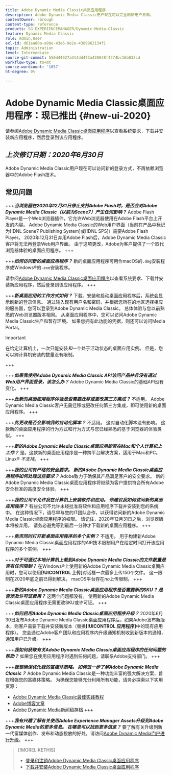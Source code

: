 ```yaml
---
title: Adobe Dynamic Media Classic桌面应用程序
description: Adobe Dynamic Media Classic用户现在可以完全刷新用户界面。
contentOwner: rbrough
content-type: reference
products: SG_EXPERIENCEMANAGER/Dynamic-Media-Classic
feature: Dynamic Media Classic
role: Admin,User
exl-id: d61ea80a-a98e-43e6-9e2e-4389962134f1
topic: Administration
level: Intermediate
source-git-commit: 550d44027a314dd473a428048f4274bc16b033cd
workflow-type: tm+mt
source-wordcount: '1057'
ht-degree: 0%

---
```


# Adobe Dynamic Media Classic桌面应用程序：现已推出 {#new-ui-2020}

请参阅[Adobe Dynamic Media Classic桌面应用程序](/help/using/dynamic-media-classic-desktop-app.md)以查看系统要求，下载并安装新应用程序，然后登录到该应用程序。

## _上次修订日期：2020年6月30日_

Adobe Dynamic Media Classic用户现在可以访问新的登录方式，不再依赖浏览器中的Adobe Flash技术。

## 常见问题

+++**_当浏览器在2020年12月31日停止支持Adobe Flash时，是否会对Adobe Dynamic Media Classic（以前为Scene7）产生任何影响？_**
Adobe Flash Player是一个Web浏览器插件，它允许Web浏览器使用在Adobe Flash平台上开发的内容。 Adobe Dynamic Media Classic的Web用户界面（当前在产品中标记为[!DNL Scene7 Publishing System]或[!DNL SPS]）需要Adobe Flash Player。 2020年12月31日弃用Adobe Flash后，Adobe Dynamic Media Classic客户将无法再登录Web用户界面。 由于这项更改，Adobe为客户提供了一个取代浏览器体验的桌面应用程序。
+++

+++**_如何访问新的桌面应用程序？_**
新的桌面应用程序可用作macOS的`.dmg`安装程序或Windows®的`.exe`安装程序。

请参阅[Adobe Dynamic Media Classic桌面应用程序](/help/using/dynamic-media-classic-desktop-app.md)以查看系统要求、下载并安装新应用程序，然后登录到该应用程序。
+++

<!-- NEWSLETTER IS DEAD The download links are also available by way of the [Adobe Dynamic Media Classic newsletter subscription page.](https://www.adobe.com/subscription/dynamic-media-newsletter.html) -->

+++**_新桌面应用的工作方式如何？_**
下载、安装和启动桌面应用程序后，系统会显示刷新的登录信息。 通过输入现有用户名和密码，并根据您所在的地区选择相应的服务器，您可以登录到Adobe Dynamic Media Classic。 总体体验与您以前熟悉的Web浏览器版本相同。 从桌面应用程序中，您可以访问Adobe Dynamic Media Classic生产和暂存环境。 如果您拥有此功能的凭据，则还可以访问Media Portal。

>[!IMPORTANT]
>
>在给定计算机上，一次只能安装&#x200B;*和*&#x200B;一个处于活动状态的桌面应用实例。 但是，您可以跨计算机安装的数量没有限制。

+++

+++**_如果我使用Adobe Dynamic Media Classic API访问产品并且没有通过Web用户界面登录，该怎么办？_**
Adobe Dynamic Media Classic的基础API没有变化。
+++

+++**_此新的桌面应用程序体验是否需要迁移或更改第三方集成？_**
不适用。 Adobe Dynamic Media Classic客户无需迁移或更改任何第三方集成，即可使用新的桌面应用程序。
+++

+++**_此更改是否会影响我的自动化脚本？_**
不适用。 这对自动化脚本没有影响。 这款新的桌面应用程序的行为方式和行为方式与您已经熟悉的基于浏览器的体验类似。
+++

+++**_新的Adobe Dynamic Media Classic桌面应用能否在Mac和个人计算机上工作？_**
是。这款新的桌面应用程序是一种跨平台解决方案，适用于Mac和PC。 Linux® *不支持*。
+++

+++**_我的公司有严格的安全要求。 新的Adobe Dynamic Media Classic桌面应用程序如何处理这些要求？_**
Adobe致力于确保其产品满足客户的安全要求。 新的Adobe Dynamic Media Classic桌面应用程序将继续为客户提供符合所有Adobe安全标准的高度安全体验。
+++

+++**_我的公司不允许我在计算机上安装软件和应用。 你建议我如何访问新的桌面应用程序？_**
有些公司不允许未经批准将软件和应用程序下载并安装到您的系统中。 在这种情况下，请尽早与您的IT团队合作，以获得访问新的Adobe Dynamic Media Classic桌面应用程序的权限。 请记住，2020年12月31日之后，浏览器版本将被弃用。 请务必避免等到最后一分钟才下载新的桌面应用程序。
+++

+++**_能否同时打开新桌面应用程序的多个实例？_**
不适用。 用于构建新Adobe Dynamic Media Classic桌面应用程序的AIR技术限制用户在给定时间打开该应用程序的多个实例。
+++

+++**_对于可通过本地计算机上载到Adobe Dynamic Media Classic的文件数量是否有任何限制？_**
在Windows®上使用新的Adobe Dynamic Media Classic桌面应用时，您可以使用&#x200B;**[!UICONTROL 上传]**&#x200B;对话框一次最多上传150个文件。 这一限制在2020年底之前已得到解决。 macOS平台存在&#x200B;*no*&#x200B;上传限制。
+++

+++**_新的Adobe Dynamic Media Classic桌面应用程序是否需要新的SKU？ 是否涉及许可证费用？_**
这两个问题都没有。 使用新的Adobe Dynamic Media Classic桌面应用程序无需更改SKU或许可证。
+++

+++**_如何启用Adobe Dynamic Media Classic桌面应用程序升级？_**
2020年6月30日发布Adobe Dynamic Media Classic桌面应用程序后，如果Adobe发布新版本，则客户需要下载并安装新版本（替换&#x200B;**[!UICONTROL 应用程序]**&#x200B;中的现有应用程序）。 您会通过Adobe客户团队和应用程序内升级通知机制收到新版本的通知，通知用户已升级。
+++

+++**_我如何获取有关Adobe Dynamic Media Classic桌面应用程序的任何问题的帮助？_**
如果您在使用应用程序时遇到任何问题，请联系Adobe支持部门。
+++

+++**_我想确保优化我的富媒体策略。 如何进一步了解Adobe Dynamic Media Classic？_** 
Adobe Dynamic Media Classic是一种功能丰富的强大解决方案，旨在增强您的富媒体策略。 为确保您能够充分利用所有功能，请务必探索以下实用资源：

* [Adobe Dynamic Media Classic最佳实践教程](https://experienceleague.adobe.com/en/docs/experience-manager-learn/dynamic-media-classic-tutorial/overview)
* [Adobe博客文章](https://blog.adobe.com/)<!-- (https://blog.adobe.com/tag/dynamic-media/) -->
* [Adobe Dynamic Media新闻稿存档](https://experienceleague.adobe.com/en/docs/dynamic-media-classic/using/dynamic-media-newsletter)
+++

<!-- HIDDEN AUGUST 2, 2021 BECAUSE THE NEWSLETTER WAS DISCONTINUED Plus, [subscribe to the Dynamic Media newsletter](https://www.adobe.com/subscription/dynamic-media-newsletter.html) to stay current on the latest news, information, training opportunities, powerful features available to you such as [Smart Imaging](https://experienceleague.adobe.com/docs/experience-manager-65/assets/dynamic/imaging-faq.html), and the complementary audit program. -->

+++**_我有兴趣了解有关使用Adobe Experience Manager Assets升级到Adobe Dynamic Media的更多信息。 在哪里可以找到更多信息？_**
要了解有关升级到新一代富媒体创作、发布和动态投放的好处，请访问[Adobe Dynamic Media门户进行升级](/help/using/upgrade.md)。
+++

>[!MORELIKETHIS]
>
>* [登录和注销Adobe Dynamic Media Classic桌面应用程序](/help/using/signing-out.md)
>* [下载并安装Adobe Dynamic Media Classic桌面应用程序](/help/using/dynamic-media-classic-desktop-app.md)

<!-- SAVE: OLD LINK TO BEST PRACTICES GUIDE IN PDF https://www.adobe.com/content/dam/www/us/en/marketing/experience-manager-assets/dynamic-media/adobe-dynamic-media-classic-best-practices-guide.pdf -->